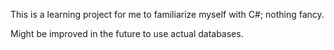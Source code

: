 This is a learning project for me to familiarize myself with C#; nothing fancy.

Might be improved in the future to use actual databases.
